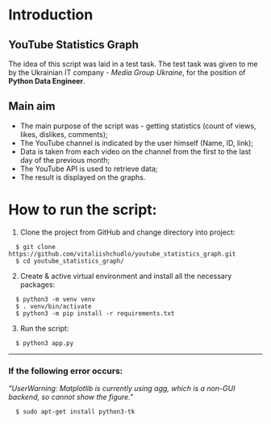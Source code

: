 # **Introduction**
## YouTube Statistics Graph

The idea of this script was laid in a test task. The test task was given to me by the Ukrainian IT company - *Media Group Ukraine*, for the position of **Python Data Engineer**.

## Main aim

- The main purpose of the script was - getting statistics (count of views, likes, dislikes, comments);
- The YouTube channel is indicated by the user himself (Name, ID, link);
- Data is taken from each video on the channel from the first to the last day of the previous month;
- The YouTube API is used to retrieve data;
- The result is displayed on the graphs.

# **How to run the script:**
1. Clone the project from GitHub and change directory into project:
>
```
  $ git clone https://github.com/vitaliishchudlo/youtube_statistics_graph.git
  $ cd youtube_statistics_graph/
```

2. Create & active virtual environment and install all the necessary packages:
```
  $ python3 -m venv venv
  $ . venv/bin/activate
  $ python3 -m pip install -r requirements.txt
```
3. Run the script:
```
  $ python3 app.py
```
____

### **If the following error occurs:**

_"UserWarning: Matplotlib is currently using agg, which is a non-GUI backend, so cannot show the figure."_

```
  $ sudo apt-get install python3-tk
```

